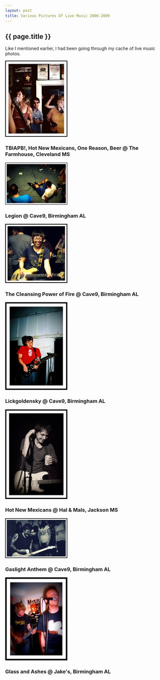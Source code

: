 ```yaml
---
layout: post
title: Various Pictures Of Live Music 2006-2009
---
```


## {{ page.title }}

Like I mentioned earlier, I had been going through my cache of live music photos.  

<a href="/images/livemusic/tbiapb_hnm_1r.jpg"><img src='/images/livemusic/thumbs/tbiapb_hnm_1r.jpg' alt='TBIAPB!, Hot New Mexicans, One Reason, Beer' /></a>
### TBIAPB!, Hot New Mexicans, One Reason, Beer @ The Farmhouse, Cleveland MS  

<a href="/images/livemusic/legion.jpg"><img src='/images/livemusic/thumbs/legion.jpg' alt='Legion' /></a>
### Legion @ Cave9, Birmingham AL  

<a href="/images/livemusic/tcpof.jpg"><img src='/images/livemusic/thumbs/tcpof.jpg' alt='The Cleansing Power of Fire' /></a>
### The Cleansing Power of Fire @ Cave9, Birmingham AL  

<a href="/images/livemusic/lickgoldensky.jpg"><img src='/images/livemusic/thumbs/lickgoldensky.jpg' alt='Lickgoldensky' /></a>
### Lickgoldensky @ Cave9, Birmingham AL  

<a href="/images/livemusic/hnm.jpg"><img src='/images/livemusic/thumbs/hnm.jpg' alt='Hot New Mexicans' /></a>
### Hot New Mexicans @ Hal & Mals, Jackson MS

<a href="/images/livemusic/gaslight_anthem.jpg"><img src='/images/livemusic/thumbs/gaslight_anthem.jpg' alt='Gaslight Anthem' /></a>
### Gaslight Anthem @ Cave9, Birmingham AL

<a href="/images/livemusic/glass_and_ashes.jpg"><img src='/images/livemusic/thumbs/glass_and_ashes.jpg' alt='Glass and Ashes' /></a>
### Glass and Ashes @ Jake's, Birmingham AL

